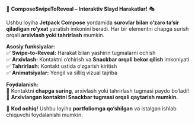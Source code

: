 🚀 **ComposeSwipeToReveal – Interaktiv Slayd Harakatlar!** 🎭  

Ushbu loyiha **Jetpack Compose** yordamida **surovlar bilan o‘zaro ta’sir qiladigan ro‘yxat** yaratish imkonini beradi. Har bir elementni chapga surish orqali **arxivlash yoki tahrirlash** mumkin.  

**Asosiy funksiyalar:**  
✅ **Swipe-to-Reveal:** Harakat bilan yashirin tugmalarni ochish  
✅ **Arxivlash:** Kontaktni o‘chirish va **Snackbar orqali bekor qilish** imkoniyati  
✅ **Tahrirlash:** Kontakt ustida o‘zgarish kiritish  
✅ **Animatsiyalar:** Yengil va silliq vizual tajriba  

**Foydalanish:**  
📌 Kontaktni **chapga suring**, arxivlash yoki tahrirlash tugmasi paydo bo‘ladi!  
📌 **Arxivlangan kontaktni Snackbar tugmasi orqali qaytarish mumkin.**  

🔗 **Kod ochiq!** Ushbu loyiha **portfoliomga qo‘shilgan** va istalgan ishlab chiquvchi foydalanishi mumkin.  